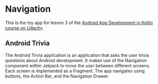 # Navigation

This is the toy app for lesson 3 of the [Android App Development in Kotlin course on Udacity](https://www.udacity.com/course/developing-android-apps-with-kotlin--ud9012).

## Android Trivia 

The Android Trivia application is an application that asks the user trivia questions about Android development.  It makes use of the Navigation component within Jetpack to move the user between different screens.  Each screen is implemented as a Fragment.
The app navigates using buttons, the Action Bar, and the Navigation Drawer.
